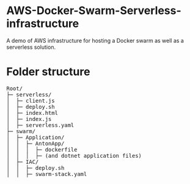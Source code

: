 # AWS-Docker-Swarm-Serverless-infrastructure
A demo of AWS infrastructure for hosting a Docker swarm as well as a serverless solution.

# Folder structure

<pre>
Root/
├─ serverless/
│  ├─ client.js
│  ├─ deploy.sh
│  ├─ index.html
│  ├─ index.js
│  ├─ serverless.yaml
├─ swarm/
│  ├─ Application/
│  │  ├─ AntonApp/
│  │  │  ├─ dockerfile
│  │  │  ├─ (and dotnet application files)
│  ├─ IAC/
│  │  ├─ deploy.sh
│  │  ├─ swarm-stack.yaml
<pre>
